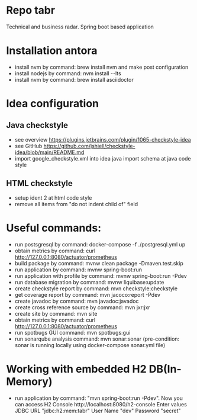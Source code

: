 # Repo tabr

Technical and business radar. Spring boot based application

# Installation antora

* install nvm by command: brew install nvm and make post configuration
* install nodejs by command: nvm install --lts
* install nvm by command: brew install asciidoctor

# Idea configuration

## Java checkstyle

* see overview https://plugins.jetbrains.com/plugin/1065-checkstyle-idea
* see GitHub https://github.com/jshiell/checkstyle-idea/blob/main/README.md
* import google_checkstyle.xml into idea java import schema at java code style

## HTML checkstyle

* setup ident 2 at html code style
* remove all items from "do not indent child of" field

# Useful commands:

* run postsgresql by command: docker-compose -f ./postgresql.yml up
* obtain metrics by command: curl http://127.0.0.1:8080/actuator/prometheus
* build package by command: mvnw clean package -Dmaven.test.skip
* run application by command: mvnw spring-boot:run
* run application with profile by command: mvnw spring-boot:run -Pdev
* run database migration by command: mvnw liquibase:update
* create checkstyle report by command: mvn checkstyle:checkstyle
* get coverage report by command: mvn jacoco:report -Pdev
* create javadoc by command: mvn javadoc:javadoc
* create cross reference source by command: mvn jxr:jxr
* create site by command: mvn site
* obtain metrics by command: curl http://127.0.0.1:8080/actuator/prometheus
* run spotbugs GUI command: mvn spotbugs:gui
* run sonarqube analysis command: mvn sonar:sonar (pre-condition: sonar is running locally using docker-compose
  sonar.yml file)

# Working with embedded H2 DB(In-Memory)

* run application by command: "mvn spring-boot:run -Pdev".
  Now you can access H2 Console http://localhost:8080/h2-console
  Enter values
  JDBC URL "jdbc:h2:mem:tabr"
  User Name "dev"
  Password "secret"



